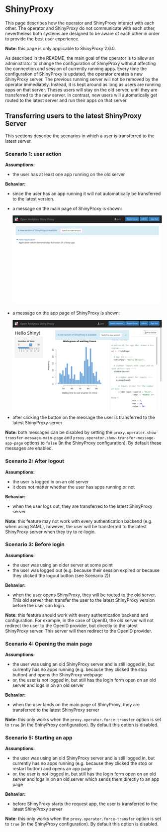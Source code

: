 # ShinyProxy

This page describes how the operator and ShinyProxy interact with each other.
The operator and ShinyProxy do not communicate with each other, nevertheless
both systems are designed to be aware of each other in order to provide the best
user experience.

**Note:** this page is only applicable to ShinyProxy 2.6.0.

As described in the README, the main goal of the operator is to allow an
administrator to change the configuration of ShinyProxy without affecting the
connection and session of currently running apps. Every time the configuration
of ShinyProxy is updated, the operator creates a new ShinyProxy server. The
previous running server will not be removed by the operator immediately.
Instead, it is kept around as long as users are running apps on that server.
Theses users will stay on the old server, until they are transferred to the new
server. In contrast, new users will automatically get routed to the latest
server and run their apps on that server.

## Transferring users to the latest ShinyProxy Server

This sections describe the scenarios in which a user is transferred to the
latest server.

### Scenario 1: user action

**Assumptions:**

- the user has at least one app running on the old server

**Behavior:**

- since the user has an app running it will not automatically be transferred to
the latest version.
- a message on the main page of ShinyProxy is shown:

  ![Message on the app page](../.github/screenshots/message_main_page.png)

- a message on the app page of ShinyProxy is shown:

  ![Message on the app page](../.github/screenshots/message_app_page.png)

- after clicking the button on the message the user is transferred to the latest
  ShinyProxy server

**Note:** both messages can be disabled by setting the
`proxy.operator.show-transfer-message-main-page` and
`proxy.operator.show-transfer-message-app-page` options to `false` (in the
ShinyProxy configuration). By default these messages are enabled.

### Scenario 2: After logout

**Assumptions:**

- the user is logged in on an old server
- it does not matter whether the user has apps running or not

**Behavior:**

- when the user logs out, they are transferred to the latest ShinyProxy server

**Note**: this feature may not work with every authentication backend (e.g. when
using SAML), however, the user will be transferred to the latest ShinyProxy
server when they try to re-login.

### Scenario 3: Before login

**Assumptions:**

- the user was using an older server at some point
- the user was logged out (e.g. because their session expired or because they clicked the logout button (see Scenario 2))

**Behavior:**

- when the user opens ShinyProxy, they will be routed to the old server. This
  old server then transfer the user to the latest ShinyProxy version before the
  user can login.

**Note**: this feature should work with every authentication backend and
configuration. For example, in the case of OpenID, the old server will not
redirect the user to the OpenID provider, but directly to the latest ShinyProxy
server. This server will then redirect to the OpenID provider.

### Scenario 4: Opening the main page

**Assumptions:**

- the user was using an old ShinyProxy server and is still logged in, but
  currently has no apps running (e.g. because they clicked the stop button) and
  opens the ShinyProxy webpage
- or, the user is not logged in, but still has the login form open on an old
  server and logs in on an old server

**Behavior:**

- when the user lands on the main page of ShinyProxy, they are transferred to
  the latest ShinyProxy server

**Note:** this only works when the `proxy.operator.force-transfer` option is set
to `true` (in the ShinyProxy configuration). By default this option is disabled.

### Scenario 5: Starting an app

**Assumptions:**

- the user was using an old ShinyProxy server and is still logged in, but
  currently has no apps running (e.g. because they clicked the stop or restart button) and
  opens an app page
- or, the user is not logged in, but still has the login form open on an old
  server and logs in on an old server which sends them directly to an app page

**Behavior:**

- before ShinyProxy starts the request app, the user is transferred to the
  latest ShinyProxy server

**Note:** this only works when the `proxy.operator.force-transfer` option is set
to `true` (in the ShinyProxy configuration). By default this option is disabled.